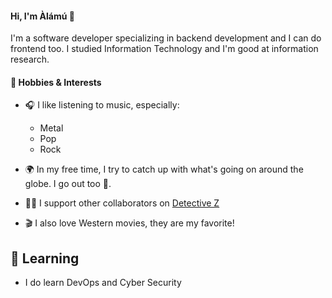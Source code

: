 #### Hi, I'm Àlámú 👋

I'm a software developer specializing in backend development and I can do frontend too.
I studied Information Technology and I'm good at information research.

#### 🎵 Hobbies & Interests

- 🎧 I like listening to music, especially:
  - Metal
  - Pop
  - Rock

- 🌍 In my free time, I try to catch up with what's going on around the globe. I go out too 🙂.
- 🕵️‍♂️ I support other collaborators on [Detective Z](https://github.com/aalamu/detective-z)
- 🎬 I also love Western movies, they are my favorite!

## 🌱 Learning 
- I do learn DevOps and Cyber Security
